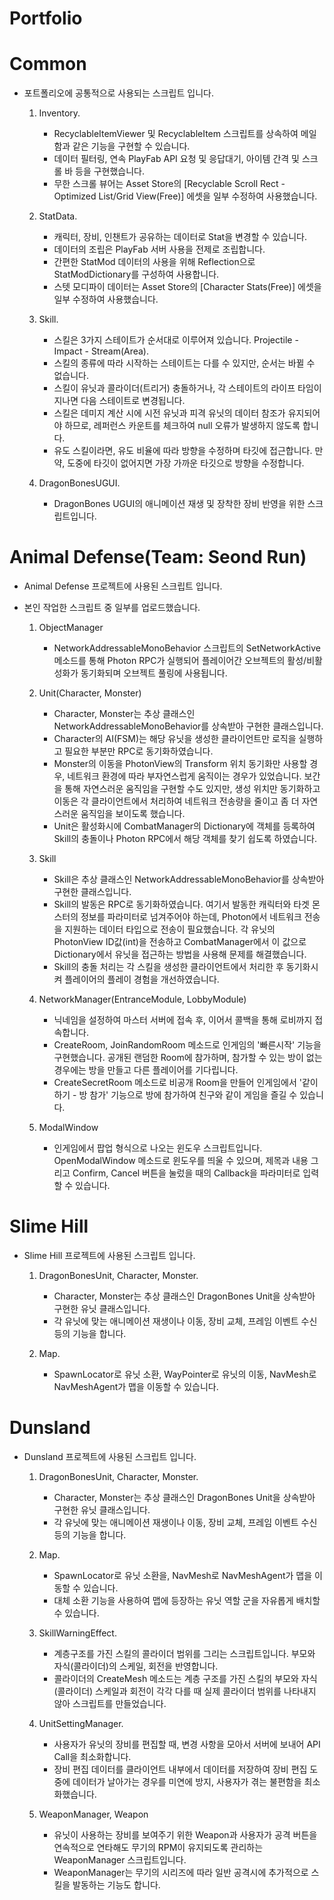 # Portfolio

# Common
- 포트폴리오에 공통적으로 사용되는 스크립트 입니다.


  1. Inventory.
     - RecyclableItemViewer 및 RecyclableItem 스크립트를 상속하여 메일함과 같은 기능을 구현할 수 있습니다.
     - 데이터 필터링, 연속 PlayFab API 요청 및 응답대기, 아이템 간격 및 스크롤 바 등을 구현했습니다.
     - 무한 스크롤 뷰어는 Asset Store의 [Recyclable Scroll Rect - Optimized List/Grid View(Free)] 에셋을 일부 수정하여 사용했습니다.


  2. StatData.
     - 캐릭터, 장비, 인챈트가 공유하는 데이터로 Stat을 변경할 수 있습니다.
     - 데이터의 조립은 PlayFab 서버 사용을 전제로 조립합니다.
     - 간편한 StatMod 데이터의 사용을 위해 Reflection으로 StatModDictionary를 구성하여 사용합니다.
     - 스텟 모디파이 데이터는 Asset Store의 [Character Stats(Free)] 에셋을 일부 수정하여 사용했습니다.

  3. Skill.
     - 스킬은 3가지 스테이트가 순서대로 이루어져 있습니다. Projectile - Impact - Stream(Area).
     - 스킬의 종류에 따라 시작하는 스테이트는 다를 수 있지만, 순서는 바뀔 수 없습니다.
     - 스킬이 유닛과 콜라이더(트리거) 충돌하거나, 각 스테이트의 라이프 타임이 지나면 다음 스테이트로 변경됩니다.
     - 스킬은 데미지 계산 시에 시전 유닛과 피격 유닛의 데이터 참조가 유지되어야 하므로, 레퍼런스 카운트를 체크하여 null 오류가 발생하지 않도록 합니다.
     - 유도 스킬이라면, 유도 비율에 따라 방향을 수정하며 타깃에 접근합니다. 만약, 도중에 타깃이 없어지면 가장 가까운 타깃으로 방향을 수정합니다.

  4. DragonBonesUGUI.
     - DragonBones UGUI의 애니메이션 재생 및 장착한 장비 반영을 위한 스크립트입니다.


# Animal Defense(Team: Seond Run)
- Animal Defense 프로젝트에 사용된 스크립트 입니다.
- 본인 작업한 스크립트 중 일부를 업로드했습니다.


  1. ObjectManager
     - NetworkAddressableMonoBehavior‎ 스크립트의 SetNetworkActive 메소드를 통해 Photon RPC가 실행되어 플레이어간 오브젝트의 활성/비활성화가 동기화되며 오브젝트 풀링에 사용됩니다.


  2. Unit(Character, Monster)
     - Character, Monster는 추상 클래스인 NetworkAddressableMonoBehavior‎를 상속받아 구현한 클래스입니다.
     - Character의 AI(FSM)는 해당 유닛을 생성한 클라이언트만 로직을 실행하고 필요한 부분만 RPC로 동기화하였습니다.
     - Monster의 이동을 PhotonView의 Transform 위치 동기화만 사용할 경우, 네트워크 환경에 따라 부자연스럽게 움직이는 경우가 있었습니다. 보간을 통해 자연스러운 움직임을 구현할 수도 있지만, 생성 위치만 동기화하고 이동은 각 클라이언트에서 처리하여 네트워크 전송량을 줄이고 좀 더 자연스러운 움직임을 보이도록 했습니다.
     - Unit은 활성화시에 CombatManager의 Dictionary에 객체를 등록하여 Skill의 충돌이나 Photon RPC에서 해당 객체를 찾기 쉽도록 하였습니다.


  3. Skill
     - Skill은 추상 클래스인 NetworkAddressableMonoBehavior‎를 상속받아 구현한 클래스입니다.
     - Skill의 발동은 RPC로 동기화하였습니다. 여기서 발동한 캐릭터와 타겟 몬스터의 정보를 파라미터로 넘겨주어야 하는데, Photon에서 네트워크 전송을 지원하는 데이터 타입으로 전송이 필요했습니다. 각 유닛의 PhotonView ID값(int)을 전송하고 CombatManager에서 이 값으로 Dictionary에서 유닛을 접근하는 방법을 사용해 문제를 해결했습니다.
     - Skill의 충돌 처리는 각 스킬을 생성한 클라이언트에서 처리한 후 동기화시켜 플레이어의 플레이 경험을 개선하였습니다.


    4. NetworkManager(EntranceModule, LobbyModule)
       - 닉네임을 설정하여 마스터 서버에 접속 후, 이어서 콜백을 통해 로비까지 접속합니다.
       - CreateRoom, JoinRandomRoom 메소드로 인게임의 '빠른시작' 기능을 구현했습니다. 공개된 랜덤한 Room에 참가하며, 참가할 수 있는 방이 없는 경우에는 방을 만들고 다른 플레이어를 기다립니다.
       - CreateSecretRoom 메소드로 비공개 Room을 만들어 인게임에서 '같이하기 - 방 참가' 기능으로 방에 참가하여 친구와 같이 게임을 즐길 수 있습니다.

      
    5. ModalWindow
       - 인게임에서 팝업 형식으로 나오는 윈도우 스크립트입니다. OpenModalWindow 메소드로 윈도우를 띄울 수 있으며, 제목과 내용 그리고 Confirm, Cancel 버튼을 눌렀을 때의 Callback을 파라미터로 입력할 수 있습니다.


# Slime Hill
- Slime Hill 프로젝트에 사용된 스크립트 입니다.


  1. DragonBonesUnit, Character, Monster.
     - Character, Monster는 추상 클래스인 DragonBones Unit을 상속받아 구현한 유닛 클래스입니다.
     - 각 유닛에 맞는 애니메이션 재생이나 이동, 장비 교체, 프레임 이벤트 수신 등의 기능을 합니다.


  2. Map.
     - SpawnLocator로 유닛 소환, WayPointer로 유닛의 이동, NavMesh로 NavMeshAgent가 맵을 이동할 수 있습니다.


# Dunsland
- Dunsland 프로젝트에 사용된 스크립트 입니다.


  1. DragonBonesUnit, Character, Monster.
     - Character, Monster는 추상 클래스인 DragonBones Unit을 상속받아 구현한 유닛 클래스입니다.
     - 각 유닛에 맞는 애니메이션 재생이나 이동, 장비 교체, 프레임 이벤트 수신 등의 기능을 합니다.


  2. Map.
     - SpawnLocator로 유닛 소환을, NavMesh로 NavMeshAgent가 맵을 이동할 수 있습니다.
     - 대체 소환 기능을 사용하여 맵에 등장하는 유닛 역할 군을 자유롭게 배치할 수 있습니다.


  3. SkillWarningEffect.
     - 계층구조를 가진 스킬의 콜라이더 범위를 그리는 스크립트입니다. 부모와 자식(콜라이더)의 스케일, 회전을 반영합니다.
     - 콜라이더의 CreateMesh 메소드는 계층 구조를 가진 스킬의 부모와 자식(콜라이더) 스케일과 회전이 각각 다를 때 실제 콜라이더 범위를 나타내지 않아 스크립트를 만들었습니다.


  4. UnitSettingManager.
     - 사용자가 유닛의 장비를 편집할 때, 변경 사항을 모아서 서버에 보내어 API Call을 최소화합니다.
     - 장비 편집 데이터를 클라이언트 내부에서 데이터를 저장하여 장비 편집 도중에 데이터가 날아가는 경우를 미연에 방지, 사용자가 겪는 불편함을 최소화했습니다.


  5. WeaponManager, Weapon
     - 유닛이 사용하는 장비를 보여주기 위한 Weapon과 사용자가 공격 버튼을 연속적으로 연타해도 무기의 RPM이 유지되도록 관리하는 WeaponManager 스크립트입니다.
     - WeaponManager는 무기의 시리즈에 따라 일반 공격시에 추가적으로 스킬을 발동하는 기능도 합니다.
